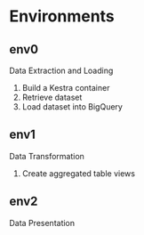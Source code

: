 # Environments

## env0
Data Extraction and Loading
1. Build a Kestra container
2. Retrieve dataset
3. Load dataset into BigQuery

## env1
Data Transformation
1. Create aggregated table views

## env2
Data Presentation
